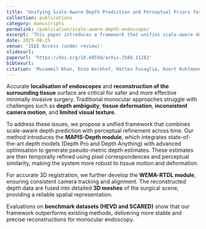 ```yaml
---
title: "Unifying Scale-Aware Depth Prediction and Perceptual Priors for Monocular Endoscope Pose Estimation and Tissue Reconstruction"
collection: publications
category: manuscripts
permalink: /publication/scale-aware-depth-endoscope/
excerpt: 'This paper introduces a framework that unifies scale-aware depth prediction with perceptual similarity priors for monocular endoscope pose estimation and tissue reconstruction.'
date: 2025-08-25
venue: 'IEEE Access (under review)'
slidesurl: 
paperurl: 'https://doi.org/10.48550/arXiv.2508.11282'
bibtexurl: 
citation: 'Muzammil Khan, Enzo Kerkhof, Matteo Fusaglia, Koert Kuhlmann, Theo Ruers, and Françoise J. Siepel. *Unifying Scale-Aware Depth Prediction and Perceptual Priors for Monocular Endoscope Pose Estimation and Tissue Reconstruction*. IEEE Access (under review), 2025.'
---
```


Accurate **localisation of endoscopes** and **reconstruction of the surrounding tissue** surface are critical for safer and more effective minimally invasive surgery. Traditional monocular approaches struggle with challenges such as **depth ambiguity**, **tissue deformation**, **inconsistent camera motion**, and **limited visual texture**.

To address these issues, we propose a unified framework that combines scale-aware depth prediction with perceptual refinement across time. Our method introduces the **MAPIS-Depth module**, which integrates state-of-the-art depth models (Depth Pro and Depth Anything) with advanced optimisation to generate pseudo-metric depth estimates. These estimates are then temporally refined using pixel correspondences and perceptual similarity, making the system more robust to tissue motion and deformation.

For accurate 3D registration, we further develop the **WEMA-RTDL module**, ensuring consistent camera tracking and alignment. The reconstructed depth data are fused into detailed **3D meshes** of the surgical scene, providing a reliable spatial representation.

Evaluations on **benchmark datasets (HEVD and SCARED)** show that our framework outperforms existing methods, delivering more stable and precise reconstructions for monocular endoscopy.
